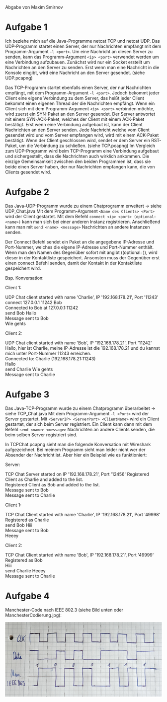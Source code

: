 Abgabe von Maxim Smirnov

# Aufgabe 1

Ich beziehe mich auf die Java-Programme netcat TCP und netcat UDP.
Das UDP-Programm startet einen Server, der nur Nachrichten empfängt mit dem Programm-Argument `-l <port>`.
Um eine Nachricht an diesen Server zu senden, kann das Programm-Argument `<ip> <port>` verwendet werden um eine Verbindung aufzubauen.
Zunächst wird nur ein Socket erstellt um Nachrichten an den Server zu senden. Erst wenn man eine Nachricht in die Konsole eingibt,
wird eine Nachricht an den Server gesendet. (siehe UDP.pcapng)

Das TCP-Programm startet ebenfalls einen Server, der nur Nachrichten empfängt, mit dem Programm-Argument `-l <port>`. Jedoch bekommt jeder
Client eine eigene Verbindung zu dem Server, das heißt jeder Client bekommt einen eigenen Thread der die Nachrichten empfängt.
Wenn ein Client sich mit dem Programm-Argument `<ip> <port>` verbinden möchte, wird zuerst ein SYN-Paket an den Server gesendet.
Der Server antwortet mit einem SYN-ACK-Paket, welches der Client mit einem ACK-Paket bestätigt. 
Erst wenn eine Verbindung aufgebaut ist, kann der Client Nachrichten an den Server senden.
Jede Nachricht welche vom Client gesendet wird und vom Server empfangen wird, wird mit einem ACK-Paket bestätigt.
Wenn der Client geschlossen wird, sendet er dem Server ein RST-Paket, um die Verbindung zu schließen. (siehe TCP.pcapng)
Im Vergleich zum UDP-Programm wird beim TCP-Programm eine Verbindung aufgebaut und sichergestellt, dass die Nachrichten auch wirklich ankommen.
Die einzige Gemeinsamkeit zwischen den beiden Programmen ist, dass sie beide einen Server haben, der nur Nachrichten
empfangen kann, die von Clients gesendet wird.

# Aufgabe 2

Das Java-UDP-Programm wurde zu einem Chatprogramm erweitert -> siehe UDP_Chat.java
Mit dem Programm-Argument `<Name des Clients> <Port>` wird der Client gestartet. 
Mit dem Befehl `connect <ip> <port> (optional: <name>)` kann man sich bei einer anderen Instanz registrieren.
Anschließend kann man mit `send <name> <message>` Nachrichten an andere Instanzen senden.

Der Connect Befehl sendet ein Paket an die angegebene IP-Adresse und Port-Nummer, welches die eigene IP-Adresse und Port-Nummer enthält.
Wenn man den Namen des Gegenüber sofort mit angibt ((optional: <name>)), wird dieser in der Kontaktliste gespeichert. Ansonsten muss der
Gegenüber erst einen connect Befehl senden, damit der Kontakt in der Kontaktliste gespeichert wird.

Bsp. Konversation:

Client 1:  

UDP Chat client started with name 'Charlie', IP '192.168.178.21', Port '11243'  
connect 127.0.0.1 11242 Bob  
Connected to Bob at 127.0.0.1:11242  
send Bob Hallo  
Message sent to Bob  
Wie gehts  


Client 2:  

UDP Chat client started with name 'Bob', IP '192.168.178.21', Port '11242'  
Hallo, hier ist Charlie, meine IP-Adresse ist die 192.168.178.21 und du kannst mich unter Port-Nummer 11243 erreichen.  
Connected to: Charlie (192.168.178.21:11243)  
Hallo  
send Charlie Wie gehts  
Message sent to Charlie  

# Aufgabe 3

Das Java-TCP-Programm wurde zu einem Chatprogramm überarbeitet -> siehe TCP_Chat.java
Mit dem Programm-Argument `-l <Port>` wird der Server gestartet. Mit `<ServerIP> <ServerPort> <ClientName>` wird ein Client gestartet, der sich beim Server registriert.
Ein Client kann dann mit dem Befehl `send <name> <message>` Nachrichten an andere Clients senden, die beim selben Server registriert sind.

In TCPChat.pcapng sieht man die folgende Konversation mit Wireshark aufgezeichnet.
Bei meinem Programm sieht man leider nicht wer der Absender der Nachricht ist. Aber hier ein Beispiel wie es funktioniert:

Server:  

TCP Chat Server started on IP '192.168.178.21', Port '12456' 
Registered Client as Charlie and added to the list.  
Registered Client as Bob and added to the list.  
Message sent to Bob  
Message sent to Charlie  


Client 1:  

TCP Chat Client started with name 'Charlie', IP '192.168.178.21', Port '49998'  
Registered as Charlie  
send Bob Hiii  
Message sent to Bob  
Heeey  


Client 2:  

TCP Chat Client started with name 'Bob', IP '192.168.178.21', Port '49999'  
Registered as Bob  
Hiii  
send Charlie Heeey  
Message sent to Charlie  

# Aufgabe 4
Manchester-Code nach IEEE 802.3 (siehe Bild unten oder ManchesterCodierung.jpg):

![ManchesterCodierung](ManchesterCodierung.jpg)


